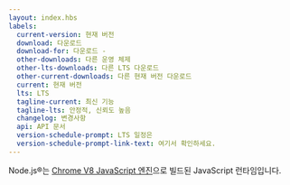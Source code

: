```yaml
---
layout: index.hbs
labels:
  current-version: 현재 버전
  download: 다운로드
  download-for: 다운로드 -
  other-downloads: 다른 운영 체제
  other-lts-downloads: 다른 LTS 다운로드
  other-current-downloads: 다른 현재 버전 다운로드
  current: 현재 버전
  lts: LTS
  tagline-current: 최신 기능
  tagline-lts: 안정적, 신뢰도 높음
  changelog: 변경사항
  api: API 문서
  version-schedule-prompt: LTS 일정은
  version-schedule-prompt-link-text: 여기서 확인하세요.
---
```


Node.js®는 [Chrome V8 JavaScript 엔진](https://v8.dev/)으로 빌드된 JavaScript 런타임입니다.
